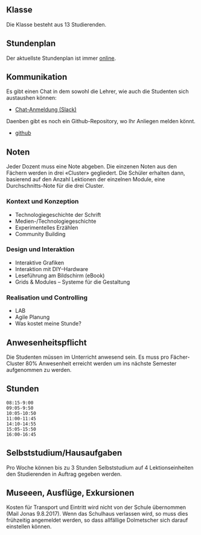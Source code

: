 ## Klasse
Die Klasse besteht aus 13 Studierenden.

## Stundenplan
Der aktuellste Stundenplan ist immer [online](https://logrinto.github.io/IAD2017.timetable/).

## Kommunikation
Es gibt einen Chat in dem sowohl die Lehrer, wie auch die Studenten sich austaushen können:


* [Chat-Anmeldung (Slack)](https://join.slack.com/t/logrinto/shared_invite/MjI5OTA0MDE2MjU3LTE1MDM0NzQ5NjYtMWJkMzJhYjlhNw)

Daenben gibt es noch ein Github-Repository, wo Ihr Anliegen melden könnt.
* [github](https://github.com/logrinto/IAD2017/issues)

## Noten
Jeder Dozent muss eine Note abgeben. Die einzenen Noten aus den Fächern werden in drei «Cluster» gegliedert. Die Schüler erhalten dann, basierend auf den Anzahl Lektionen der einzelnen Module, eine Durchschnitts-Note für die drei Cluster.

### Kontext und Konzeption
* Technologiegeschichte der Schrift
* Medien-/Technologiegeschichte
* Experimentelles Erzählen
* Community Building
### Design und Interaktion
* Interaktive Grafiken
* Interaktion mit DIY–Hardware
* Leseführung am Bildschirm (eBook)
* Grids & Modules – Systeme für die Gestaltung
### Realisation und Controlling
* LAB
* Agile Planung
* Was kostet meine Stunde?

## Anwesenheitspflicht
Die Studenten müssen im Unterricht anwesend sein. Es muss pro Fächer-Cluster 80% Anwesenheit erreicht werden um ins nächste Semester aufgenommen zu werden.

## Stunden
```
08:15-9:00
09:05-9:50
10:05-10:50
11:00-11:45
14:10-14:55
15:05-15:50
16:00-16:45
```

## Selbststudium/Hausaufgaben
Pro Woche können bis zu 3 Stunden Selbststudium auf 4 Lektionseinheiten den Studierenden in Auftrag gegeben werden.


## Museeen, Ausflüge, Exkursionen
Kosten für Transport und Eintritt wird nicht von der Schule übernommen (Mail Jonas 9.8.2017).
Wenn das Schulhaus verlassen wird, so muss dies frühzeitig angemeldet werden, so dass allfällige Dolmetscher sich darauf einstellen können.
